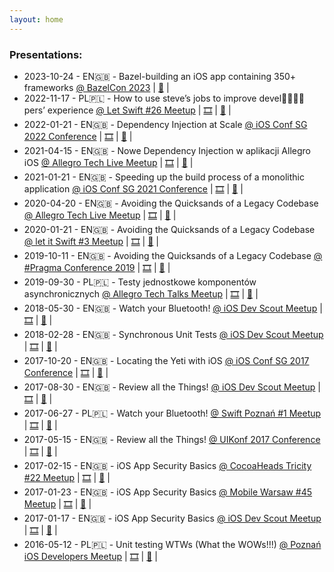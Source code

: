 ```yaml
---
layout: home
---
```



<h3>Presentations:</h3>
<!-- <p>
<ul>
{%- for post in site.posts -%}
{% if post.word != null %}
<li>
<h2>
<a href="{{post.url}}">
#{{ post.word }}
</a>
</h2>
</li>
{%- endif -%}
{%- endfor -%}
</ul>
</p> -->
<p>
<ul>



<li>
2023-10-24 - EN🇬🇧 - Bazel-building an iOS app containing 350+ frameworks
<a href="https://rsvp.withgoogle.com/events/bazelcon2023/sessions/day1-talk18">@ BazelCon 2023</a> |
<!-- <a href="https://speakerdeck.com/maciejpiotrowski89/how-to-use-steves-jobs-to-improve-devel-pers-experience">🎞</a> | -->
<a href="https://www.youtube.com/watch?v=1DIJU1yao_g">🎥</a> |
</li>
<li>
2022-11-17 - PL🇵🇱 - How to use steve’s jobs to improve devel👩‍💻🧑‍💻pers’ experience
<a href="https://www.facebook.com/events/625987642348871/">@ Let Swift #26 Meetup</a> |
<a href="https://speakerdeck.com/maciejpiotrowski89/how-to-use-steves-jobs-to-improve-devel-pers-experience">🎞</a> |
<a href="https://fb.watch/h2YqUyml_0/">🎥</a> |
</li>
<li>
2022-01-21 - EN🇬🇧 - Dependency Injection at Scale
<a href="https://2022.iosconf.sg/#schedule">@ iOS Conf SG 2022 Conference</a> |
<a href="https://speakerdeck.com/maciejpiotrowski89/ios-conf-sg-2022-dependency-injection-at-scale">🎞</a> |
<a href="https://www.youtube.com/watch?v=a1KvjxNVEq8">🎥</a> |
</li>
<li>
2021-04-15 - EN🇬🇧 - Nowe Dependency Injection w aplikacji Allegro iOS
<a href="https://speakerdeck.com/maciejpiotrowski89/speeding-up-the-build-process-of-a-monolithic-application">@ Allegro Tech Live Meetup</a> |
<a href="https://speakerdeck.com/maciejpiotrowski89/nowe-dependency-injection-w-aplikacji-allegro-ios">🎞</a> |
<a href="https://youtu.be/ubJurLCxAtw?t=3058">🎥</a> |
</li>
<li>
2021-01-21 - EN🇬🇧 - Speeding up the build process of a monolithic application
<a href="https://2021.iosconf.sg/#schedule">@ iOS Conf SG 2021 Conference</a> |
<a href="https://speakerdeck.com/maciejpiotrowski89/speeding-up-the-build-process-of-a-monolithic-application">🎞</a> |
<a href="https://www.youtube.com/watch?v=Jx4jfdle4KQ">🎥</a> |
</li>
<li>
2020-04-20 - EN🇬🇧 - Avoiding the Quicksands of a Legacy Codebase
<a href="https://www.meetup.com/allegrotech/events/270158352/">@ Allegro Tech Live Meetup</a> |
<a href="">🎞</a> |
<a href="">🎥</a> |
</li>
<li>
2020-01-21 - EN🇬🇧 - Avoiding the Quicksands of a Legacy Codebase
<a href="https://www.meetup.com/let-it-swift/events/267296265/">@ let it Swift #3 Meetup</a> |
<a href="">🎞</a> |
<a href="">🎥</a> |
</li>
<li>
2019-10-11 - EN🇬🇧 - Avoiding the Quicksands of a Legacy Codebase
<a href="https://www.pragmaconference.com/2019/#schedule">@ #Pragma Conference 2019</a> |
<a href="">🎞</a> |
<a href="https://www.youtube.com/watch?v=U1YHtDFxid8">🎥</a> |
</li>
<li>
2019-09-30 - PL🇵🇱 - Testy jednostkowe komponentów asynchronicznych
<a href="https://www.meetup.com/allegrotech/events/264923060/">@ Allegro Tech Talks Meetup</a> |
<a href="https://github.com/maciejpiotrowski89/synchronous-unit-testing-presentation">🎞</a> |
<a href="">🎥</a> |
</li>
<li>
2018-05-30 - EN🇬🇧 - Watch your Bluetooth!
<a href="https://www.meetup.com/singapore-ios-dev-scout-meetup/events/250801284/">@ iOS Dev Scout Meetup</a> |
<a href="https://speakerdeck.com/maciejpiotrowski89/watch-your-bluetooth-singapore-ios-dev-scout-may-2018-meetup">🎞</a> |
<a href="https://www.youtube.com/watch?v=LFcGr41qpms">🎥</a> |
</li>
<li>
2018-02-28 - EN🇬🇧 - Synchronous Unit Tests
<a href="https://www.meetup.com/Singapore-iOS-Dev-Scout-Meetup/events/247949934/">@ iOS Dev Scout Meetup</a> |
<a href="https://github.com/maciejpiotrowski89/synchronous-unit-testing-presentation">🎞</a> |
<a href="https://www.youtube.com/watch?v=0qFAHDxD7E8">🎥</a> |
</li>
<li>
2017-10-20 - EN🇬🇧 - Locating the Yeti with iOS
<a href="https://2017.iosconf.sg/#schedule">@ iOS Conf SG 2017 Conference</a> |
<a href="https://speakerdeck.com/maciejpiotrowski89/locating-the-yeti-with-ios">🎞</a> |
<a href="https://www.youtube.com/watch?v=6QN4BPlzhj0">🎥</a> |
</li>
<li>
2017-08-30 - EN🇬🇧 - Review all the Things!
<a href="https://web.archive.org/web/20170509093310/http://www.uikonf.com/">@ iOS Dev Scout Meetup</a> |
<a href="https://speakerdeck.com/maciejpiotrowski89/review-all-the-things">🎞</a> |
<a href="https://www.youtube.com/watch?v=KRVdrwxIszU">🎥</a> |
</li>
<li>
2017-06-27 - PL🇵🇱 - Watch your Bluetooth!
<a href="">@ Swift Poznań #1 Meetup</a> |
<a href="https://speakerdeck.com/maciejpiotrowski89/watch-your-bluetooth">🎞</a> |
<a href="">🎥</a> |
</li>
<li>
2017-05-15 - EN🇬🇧 - Review all the Things!
<a href="https://web.archive.org/web/20170509093310/http://www.uikonf.com/">@ UIKonf 2017 Conference</a> |
<a href="https://speakerdeck.com/maciejpiotrowski89/review-all-the-things">🎞</a> |
<a href="https://www.youtube.com/watch?v=KRVdrwxIszU">🎥</a> |
</li>
<li>
2017-02-15 - EN🇬🇧 - iOS App Security Basics
<a href="https://www.meetup.com/CocoaHeads-Tricity/events/237364434/">@ CocoaHeads Tricity #22 Meetup</a> |
<a href="https://speakerdeck.com/maciejpiotrowski89/ios-app-security-basics-2">🎞</a> |
<a href="">🎥</a> |
</li>
<li>
2017-01-23 - EN🇬🇧 - iOS App Security Basics
<a href="https://www.meetup.com/Mobile-Warsaw/events/237011962/">@ Mobile Warsaw #45 Meetup</a> |
<a href="https://speakerdeck.com/maciejpiotrowski89/ios-app-security-basics-mobile-warsaw-january-23rd-2017">🎞</a> |
<a href="https://www.youtube.com/watch?v=kcH24P6uVOA">🎥</a> |
</li>
<li>
2017-01-17 - EN🇬🇧 - iOS App Security Basics
<a href="https://www.meetup.com/Singapore-iOS-Dev-Scout-Meetup/events/236474670/">@ iOS Dev Scout Meetup</a> |
<a href="https://speakerdeck.com/maciejpiotrowski89/ios-app-security-basics-singapore-ios-dev-scout-meetup-january-17th-2017">🎞</a> |
<a href="https://engineers.sg/video/ios-security-101-ios-dev-scout--1356">🎥</a> |
</li>
<li>
2016-05-12 - PL🇵🇱 - Unit testing WTWs (What the WOWs!!!)
<a href="https://www.meetup.com/rocheittalks/events/231016380/">@ Poznań iOS Developers Meetup</a> |
<a href="https://speakerdeck.com/maciejpiotrowski89/unit-testing-wtws">🎞</a> |
<a href="">🎥</a> |
</li>



</ul>
</p>
